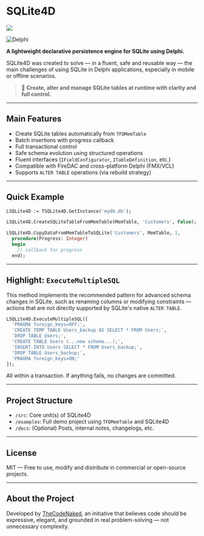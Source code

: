 # SQLite4D

[![](https://img.shields.io/github/v/release/TheCodeNaked/SQLite4D)](https://github.com/TheCodeNaked/SQLite4D/releases)

![Delphi](https://img.shields.io/badge/language-Delphi-orange)

**A lightweight declarative persistence engine for SQLite using Delphi.**

SQLite4D was created to solve — in a fluent, safe and reusable way — the main challenges of using SQLite in Delphi applications, especially in mobile or offline scenarios.

> 🔧 **Create, alter and manage SQLite tables at runtime with clarity and full control.**

---

##  Main Features

- Create SQLite tables automatically from `TFDMemTable`
- Batch insertions with progress callback
- Full transactional control
- Safe schema evolution using structured operations
- Fluent interfaces (`IFieldConfigurator`, `ITableDefinition`, etc.)
- Compatible with FireDAC and cross-platform Delphi (FMX/VCL)
- Supports `ALTER TABLE` operations (via rebuild strategy)

---

##  Quick Example

```pascal
LSQLite4D := TSQLite4D.GetInstance('mydb.db');

LSQLite4D.CreateSQLiteTableFromMemTable(MemTable, 'Customers', False);

LSQLite4D.CopyDataFromMemTableToSQLite('Customers', MemTable, 1,
  procedure(Progress: Integer)
  begin
    // callback for progress
  end);
```

---

##  Highlight: `ExecuteMultipleSQL`

This method implements the recommended pattern for advanced schema changes in SQLite, such as renaming columns or modifying constraints — actions that are not directly supported by SQLite's native `ALTER TABLE`.

```pascal
LSQLite4D.ExecuteMultipleSQL([
  'PRAGMA foreign_keys=OFF;',
  'CREATE TEMP TABLE Users_backup AS SELECT * FROM Users;',
  'DROP TABLE Users;',
  'CREATE TABLE Users (...new schema...);',
  'INSERT INTO Users SELECT * FROM Users_backup;',
  'DROP TABLE Users_backup;',
  'PRAGMA foreign_keys=ON;'
]);
```

All within a transaction. If anything fails, no changes are committed.

---

##  Project Structure

- `/src`: Core unit(s) of SQLite4D
- `/examples`: Full demo project using `TFDMemTable` and SQLite4D
- `/docs`: (Optional) Posts, internal notes, changelogs, etc.

---

##  License

MIT — Free to use, modify and distribute in commercial or open-source projects.

---

##  About the Project

Developed by [TheCodeNaked](https://github.com/TheCodeNaked), an initiative that believes code should be expressive, elegant, and grounded in real problem-solving — not unnecessary complexity.
